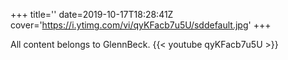 +++
title=''
date=2019-10-17T18:28:41Z
cover='https://i.ytimg.com/vi/qyKFacb7u5U/sddefault.jpg'
+++

All content belongs to GlennBeck.
{{< youtube qyKFacb7u5U >}}
